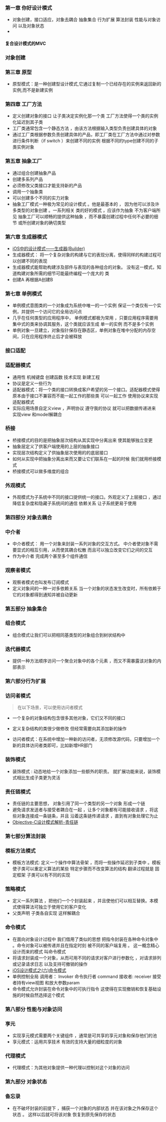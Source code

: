 ### 第一章 你好设计模式
* 对象创建，接口适应，对象去耦合 抽象集合  行为扩展 算法封装 性能与对象访问 以及对象状态
* 
#### 复合设计模式的MVC 

### 对象创建
### 第三章 原型
* 原型模式：是一种创建型设计模式,它通过复制一个已经存在的实例来返回新的实例,而不是新建实例

### 第四章 工厂方法
* 定义创建对象的接口 让子类决定实例化那一个类 工厂方法使得一个类的实例化延迟到其子类 
* 工厂类通常包含一个静态方法 ，由该方法根据输入类型负责创建具体的对象 
* 通过工厂类根据参数负责创建具体的产品，即工厂类在工厂方法中通过对参数进行条件判断（if switch ）来创建不同的实例
根据不同的type创建不同的子类实例对象


### 第五章 抽象工厂 
* 通过组合创建抽象产品
* 创建多系列产品
* 必须修改父类接口才能支持新的产品
* 调用一个抽象类 
* 可以创建多个不同的实力对象
* 抽象工厂模式一种极为常见的设计模式 。他是最基本的 ， 因为他可以涉及许多类型的对象创建 。一系列相关
类的好的模式 ，应该作为抽象 不为客户端所见 抽象工厂可以顺畅的提供这种抽象 ，而不暴露创建过程中任何不必要的细节
或所创建对象的确切类型 

### 第六章 生成器模式
* [iOS中的设计模式——生成器(Builder)](http://ibloodline.com/articles/2016/09/18/Builder.html)
* 生成器模式： 将一个复杂对象的构建与它的表现分离，使得同样的构建过程可以创建不同的表现
* 生成器模式能帮助构建涉及部件与表现的各种组合的对象。 没有这一模式，知道构建对象所需的细节可能最终编程一个庞大的
类
* 创建A 再根据A创建B 

### 第七章 单例模式  
* 单例模式意图类的一个对象成为系统中唯一的一个实例 保证一个类仅有一个实例，并提供一个访问它的全局访问点
* 几乎在任何类型的应用程序中， 单例模式都极为常用 ，只要应用程序需要用集中式的类来协调其服务，这个类就应该生成
单一的实例 而不是多个实例
* 单例对象一旦建立，对象指针保存在静态区，单例对象在堆中分配的内存空间，只在应用程序终止后才会被释放

### 接口适配

### 适配器模式  
* 通用性  机械键盘 创建函数 技术实现 新建工程 
* 协议是定义一些行为   
* 适配器模式：将一个类的接口转换成客户希望的另一个接口。适配器模式使得原本由于接口不兼容而不能一起工作的那些类
可以一起工作  使用协议来实现适配器模式
* 实际应用场景自定义view ，声明协议 遵守我的协议 就可以把数据传递进来  实现view 和model解耦合 

### 桥接 
* 桥接模式的目的是把抽象层次结构从其实现中分离出来 使其能够独立变更
* 抽象层定义了供客户端使用的上层的抽象接口
* 实现层次结构定义了供抽象层次使用的的底层接口
* 如何从实现中把抽象分离出来而又要让它们联系在一起的时候  我们就用桥接模式
* 桥接模式可以做多维度的组合 

### 外观模式
* 外观模式为子系统中不同的接口提供统一的接口。外观定义了上层接口 ，通过降低复杂度和隐藏子系统间的通信
依赖关系 让子系统更易于使用

### 第四部分 对象去耦合
### 中介者
* 中介者模式： 用一个对象来封装一系列对象的交互方式。 中介者使对象不需要显式的相互引用，从而使其耦合松散
而且可以独立改变它们之间的交互
* 作为中介者 完成两个甚至多个组件通信 

### 观察者模式 
* 观察者模式也叫发布订阅模式 
* 定义对象间的一种一对多依赖关系 当一个对象的状态发生改变时，所有依赖于它的对象都得到通知并被自动更新
### 第五部分 抽象集合
### 组合模式
* 组合模式让我们可以把相同基类型的对象组合到树状结构中  

### 迭代器模式 
* 提供一种方法顺序访问一个聚合对象中的各个元素 ，而又不需暴露该对象的内部表示

### 第六部分行为扩展

### 访问者模式
> 在以下场景，可以使用访问者模式
* 一个复杂的对象结构包含很多其他对象，它们又不同的接口
* 定义复杂结构的类很少做修改 但经常需要向其添加新的操作

* 访问者模式：在系统中增加一种新的访问者，无须修改源代码，只要增加一个新的具体访问者类即可，比如新增HR部门


### 装饰模式  
* 装饰模式 : 动态地给一个对象添加一些额外的职责。 就扩展功能来说，装饰模式相比生成子类更为灵活

### 责任链模式  
* 责任链的主要思想， 对象引用了同一个类型的另一个对象 形成一个链 
* 避免请求发送者与接受者耦合在一起 ，让多个对象都有可能接收请求 ，将这些对象连接成一条链条，并且
沿着这条链传递请求 ，直到有对象处理它为止 
* [Objective-C设计模式解析-责任链](https://segmentfault.com/a/1190000011449768)

### 第七部分算法封装

### 模板方法模式 
* 模板方法模式: 定义一个操作中算法骨架 ，而将一些操作延迟到子类中 。模板使子类可以重定义算法的某些
特定步骤而不改变算法的结构  翻译过程就是  固定框架  子类可以有不同的实现  

### 策略模式  
* 定义一系列算法  ，把他们一个个封装起来 ，并且使他们可以相互替换。本模式使得算法可独立于使用它的客户变化
* 父类声明  子类各自实现  这样解耦合

### 命令模式  
* 在面向对象设计过程中  我们借用了类似的思想 把指令封装在各种命令对象中 。命令对象可以被传递并且在指定时刻
被不同的客户端复用  。 这一概念精心设计而来的模式 叫命令模式  
* 将请求封装成一个对象，从而可用不同的请求对客户进行参数化  ，对请求排列或记录请求日志 以及支持可撤销的操作
* [iOS设计模式之(六)命令模式](https://juejin.cn/post/6844903966313021448)
* 单例控制全局  调用者： Invoker   命令执行者 command  接收者: receiver  接受者持有view视图 和放大参数param
* 命令模式允许封装在命令对象中的可执行指令 这使得在实现撤销和恢复基础设施的时候自然选择这个模式

### 第八部分 性能与对象访问 
### 享元
* 实现享元模式需要两个关键组件 ，通常是可共享的享元对象和保存他们的池 
* 享元模式：运用共享技术 有效的支持大量的细粒度的对象  

###  代理模式  
* 代理模式：为其他对象提供一种代理以控制对这个对象的访问
### 第九部分 对象状态
### 备忘录
* 在不破坏封装的前提下 ，捕获一个对象的内部状态 并在该对象之外保存这个状态 。 这样以后就可将该对象
恢复到原先保存的状态  


